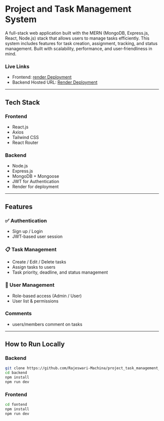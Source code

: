 # Project and  Task Management System

A full-stack web application built with the MERN (MongoDB, Express.js, React, Node.js) stack that allows users to manage tasks efficiently. This system includes features for task creation, assignment, tracking, and status management. Built with scalability, performance, and user-friendliness in mind.

###  Live Links
- Frontend: [render Deployment](https://github.com/Rajeswari-Machina/project_task_management_system)
-  Backend Hosted URL: [Render Deployment](https://backend-service-m0q3.onrender.com/)

---

## Tech Stack

### Frontend
- React.js
- Axios
- Tailwind CSS 
- React Router

### Backend
- Node.js
- Express.js
- MongoDB + Mongoose
- JWT for Authentication
- Render for deployment

---

##  Features

### ✅ Authentication
- Sign up / Login
- JWT-based user session

### 📋 Task Management
- Create / Edit / Delete tasks
- Assign tasks to users
- Task priority, deadline, and status management

### 👥 User Management
- Role-based access (Admin / User)
- User list & permissions

### Comments
- users/members comment on tasks 

---

##  How to Run Locally

### Backend
```bash
git clone https://github.com/Rajeswari-Machina/project_task_management_system
cd backend
npm install
npm run dev
```

### Frontend
```bash
cd fontend
npm install
npm run dev
```
